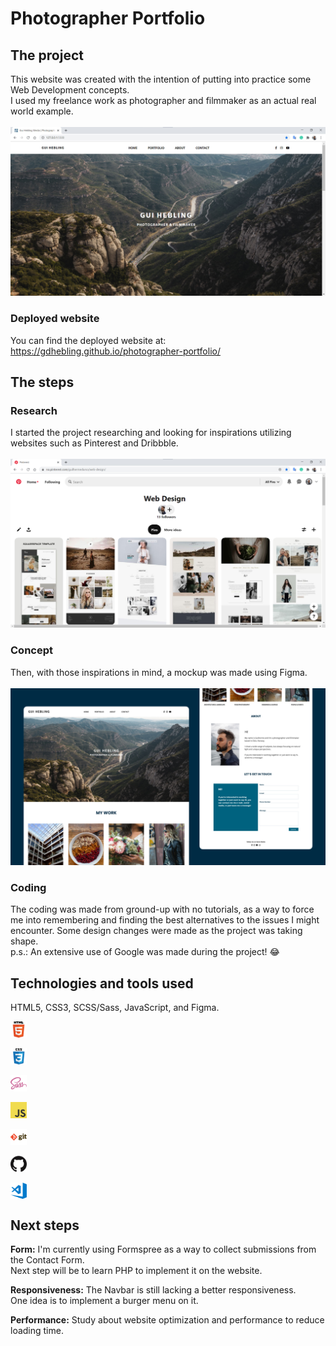 # Photographer Portfolio

## The project
This website was created with the intention of putting into practice some Web Development concepts.  
I used my freelance work as photographer and filmmaker as an actual real world example.
<br /><br />
<a href="https://gdhebling.github.io/photographer-portfolio" alt="Website Screenshot">![Website Screenshot](img/readme-website-screenshot.jpg)</a>

### Deployed website
You can find the deployed website at: https://gdhebling.github.io/photographer-portfolio/

## The steps
### Research
I started the project researching and looking for inspirations utilizing websites such as Pinterest and Dribbble.
<br /><br />
<a href="https://gdhebling.github.io/photographer-portfolio" alt="My Web Design Board on Pinterest">![My Web Design Board on Pinterest](img/readme-pinterest-board.jpg)</a>

### Concept
Then, with those inspirations in mind, a mockup was made using Figma.
<br /><br />
<a href="https://gdhebling.github.io/photographer-portfolio" alt="Website Mockup using Figma">![Website Mockup using Figma](img/readme-website-mockup.jpg)</a>

### Coding
The coding was made from ground-up with no tutorials, as a way to force me into remembering and finding the best alternatives to the issues I might encounter. Some design changes were made as the project was taking shape. <br />
p.s.: An extensive use of Google was made during the project! 😂

## Technologies and tools used
HTML5, CSS3, SCSS/Sass, JavaScript, and Figma. <br />

<p align="left">
    <a href="https://github.com/gdhebling"><img align="center" alt="HTML5" width="26px"
            src="https://raw.githubusercontent.com/github/explore/80688e429a7d4ef2fca1e82350fe8e3517d3494d/topics/html/html.png" /></a><br /><br />
    <a href="https://github.com/gdhebling"><img align="center" alt="CSS3" width="26px"
            src="https://raw.githubusercontent.com/github/explore/80688e429a7d4ef2fca1e82350fe8e3517d3494d/topics/css/css.png" /></a><br /><br />
    <a href="https://github.com/gdhebling"><img align="center" alt="Sass" width="26px"
            src="https://raw.githubusercontent.com/github/explore/80688e429a7d4ef2fca1e82350fe8e3517d3494d/topics/sass/sass.png" /></a><br /><br />
    <a href="https://github.com/gdhebling"><img align="center" alt="JavaScript" width="26px"
            src="https://raw.githubusercontent.com/github/explore/80688e429a7d4ef2fca1e82350fe8e3517d3494d/topics/javascript/javascript.png" /></a><br /><br />
    <a href="https://github.com/gdhebling"><img align="center" alt="Git" width="26px"
            src="https://raw.githubusercontent.com/github/explore/80688e429a7d4ef2fca1e82350fe8e3517d3494d/topics/git/git.png" /></a><br /><br />
    <a href="https://github.com/gdhebling"><img align="center" alt="GitHub" width="26px"
            src="https://raw.githubusercontent.com/github/explore/78df643247d429f6cc873026c0622819ad797942/topics/github/github.png" /></a><br /><br />
    <a href="https://github.com/gdhebling"><img align="center" alt="Visual Studio Code" width="26px"
            src="https://raw.githubusercontent.com/github/explore/80688e429a7d4ef2fca1e82350fe8e3517d3494d/topics/visual-studio-code/visual-studio-code.png" /></a>
</p>

## Next steps
**Form:**
I'm currently using Formspree as a way to collect submissions from the Contact Form. <br />
Next step will be to learn PHP to implement it on the website.

**Responsiveness:**
The Navbar is still lacking a better responsiveness. <br />
One idea is to implement a burger menu on it.

**Performance:**
Study about website optimization and performance to reduce loading time.

[website]: [https://gdhebling.github.io/photographer-portfolio/]